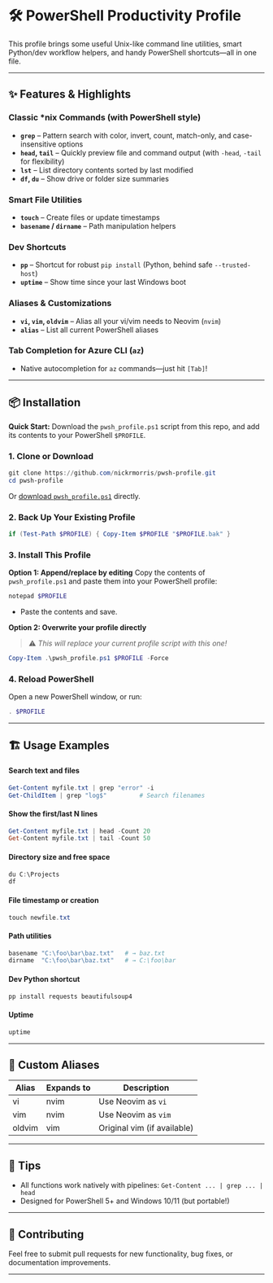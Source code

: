 # 🛠️ PowerShell Productivity Profile

This profile brings some useful Unix-like command line utilities, smart Python/dev workflow helpers, and handy PowerShell shortcuts—all in one file.

---

## ✨ Features & Highlights

### Classic \*nix Commands (with PowerShell style)

* **`grep`** – Pattern search with color, invert, count, match-only, and case-insensitive options
* **`head`, `tail`** – Quickly preview file and command output (with `-head`, `-tail` for flexibility)
* **`lst`** – List directory contents sorted by last modified
* **`df`, `du`** – Show drive or folder size summaries

### Smart File Utilities

* **`touch`** – Create files or update timestamps
* **`basename` / `dirname`** – Path manipulation helpers

### Dev Shortcuts

* **`pp`** – Shortcut for robust `pip install` (Python, behind safe `--trusted-host`)
* **`uptime`** – Show time since your last Windows boot

### Aliases & Customizations

* **`vi`, `vim`, `oldvim`** – Alias all your vi/vim needs to Neovim (`nvim`)
* **`alias`** – List all current PowerShell aliases

### Tab Completion for Azure CLI (`az`)

* Native autocompletion for `az` commands—just hit `[Tab]`!

---

## 📦 Installation

**Quick Start:**
Download the `pwsh_profile.ps1` script from this repo, and add its contents to your PowerShell `$PROFILE`.

### 1. Clone or Download

```powershell
git clone https://github.com/nickrmorris/pwsh-profile.git
cd pwsh-profile
```

Or [download `pwsh_profile.ps1`](./pwsh_profile.ps1) directly.

### 2. Back Up Your Existing Profile

```powershell
if (Test-Path $PROFILE) { Copy-Item $PROFILE "$PROFILE.bak" }
```

### 3. Install This Profile

**Option 1: Append/replace by editing**
Copy the contents of `pwsh_profile.ps1` and paste them into your PowerShell profile:

```powershell
notepad $PROFILE
```

* Paste the contents and save.

**Option 2: Overwrite your profile directly**

> ⚠️ *This will replace your current profile script with this one!*

```powershell
Copy-Item .\pwsh_profile.ps1 $PROFILE -Force
```

### 4. Reload PowerShell

Open a new PowerShell window, or run:

```powershell
. $PROFILE
```

---

## 🏗️ Usage Examples

#### Search text and files

```powershell
Get-Content myfile.txt | grep "error" -i
Get-ChildItem | grep "log$"         # Search filenames
```

#### Show the first/last N lines

```powershell
Get-Content myfile.txt | head -Count 20
Get-Content myfile.txt | tail -Count 50
```

#### Directory size and free space

```powershell
du C:\Projects
df
```

#### File timestamp or creation

```powershell
touch newfile.txt
```

#### Path utilities

```powershell
basename "C:\foo\bar\baz.txt"   # → baz.txt
dirname  "C:\foo\bar\baz.txt"   # → C:\foo\bar
```

#### Dev Python shortcut

```powershell
pp install requests beautifulsoup4
```

#### Uptime

```powershell
uptime
```

---

## 🧩 Custom Aliases

| Alias  | Expands to | Description                 |
| ------ | ---------- | --------------------------- |
| vi     | nvim       | Use Neovim as `vi`          |
| vim    | nvim       | Use Neovim as `vim`         |
| oldvim | vim        | Original vim (if available) |

---

## 📝 Tips

* All functions work natively with pipelines:
  `Get-Content ... | grep ... | head`
* Designed for PowerShell 5+ and Windows 10/11 (but portable!)

---

## 🤝 Contributing

Feel free to submit pull requests for new functionality, bug fixes, or documentation improvements.

---
